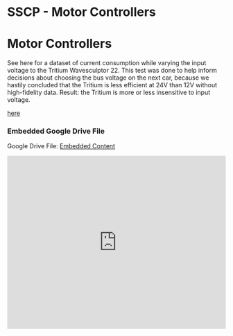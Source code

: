 # SSCP - Motor Controllers

# Motor Controllers

See here for a dataset of current consumption while varying the input voltage to the Tritium Wavesculptor 22. This test was done to help inform decisions about choosing the bus voltage on the next car, because we hastily concluded that the Tritium is less efficient at 24V than 12V without high-fidelity data. Result: the Tritium is more or less insensitive to input voltage.

[ here](/stanford.edu/testduplicationsscp/home/sscp-2012-2013/electrical-2012-2013/luminos-low-voltage-electrical-draw)

[](https://drive.google.com/folderview?id=1YWtf7R96bSAOgwwnBwra6iqHn8ZOEomA)

### Embedded Google Drive File

Google Drive File: [Embedded Content](https://drive.google.com/embeddedfolderview?id=1YWtf7R96bSAOgwwnBwra6iqHn8ZOEomA#list)

<iframe width="100%" height="400" src="https://drive.google.com/embeddedfolderview?id=1YWtf7R96bSAOgwwnBwra6iqHn8ZOEomA#list" frameborder="0"></iframe>

